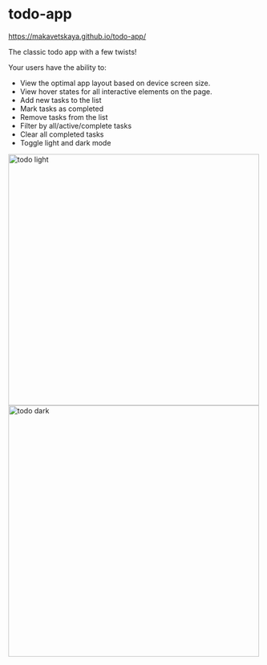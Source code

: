 # todo-app

https://makavetskaya.github.io/todo-app/

The classic todo app with a few twists!

Your users have the ability to:

- View the optimal app layout based on device screen size.
- View hover states for all interactive elements on the page.
- Add new tasks to the list
- Mark tasks as completed
- Remove tasks from the list
- Filter by all/active/complete tasks
- Clear all completed tasks
- Toggle light and dark mode

<img width="500" alt="todo light" src="https://user-images.githubusercontent.com/90634573/196765686-3496b36c-b0d1-440c-9237-e712fcaeef81.png">  <img width="500" alt="todo dark" src="https://user-images.githubusercontent.com/90634573/196765682-b9a1ed83-8fc5-4bde-938e-74c588654685.png"> 
